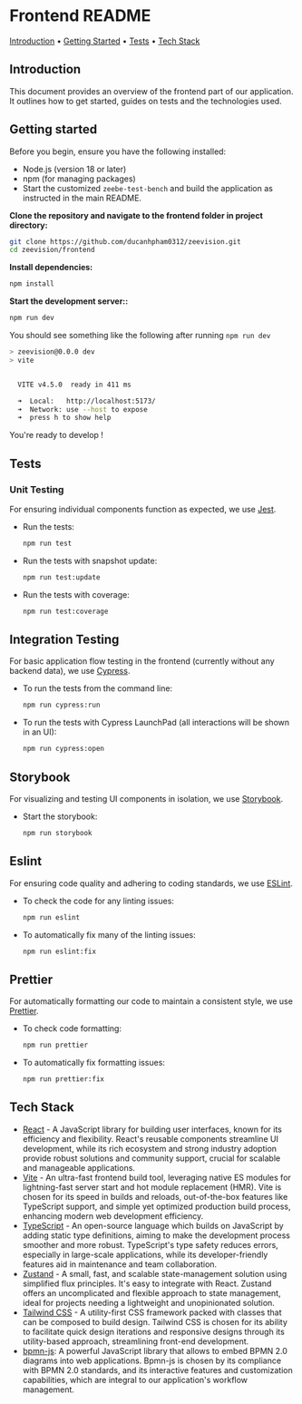 # Frontend README

[Introduction](#introduction) •
[Getting Started](#getting-started) •
[Tests](#tests) •
[Tech Stack](#tech-stack)

## Introduction <a name="introduction"/>

This document provides an overview of the frontend part of our application. It outlines how to get started, guides on tests and the technologies used.

## Getting started <a name="getting-started"/>

Before you begin, ensure you have the following installed:

- Node.js (version 18 or later)
- npm (for managing packages)
- Start the customized `zeebe-test-bench` and build the application as instructed in the main README.

**Clone the repository and navigate to the frontend folder in project directory:**

```bash
git clone https://github.com/ducanhpham0312/zeevision.git
cd zeevision/frontend
```

**Install dependencies:**

```bash
npm install
```

**Start the development server::**

```bash
npm run dev
```

You should see something like the following after running `npm run dev`

```bash
> zeevision@0.0.0 dev
> vite


  VITE v4.5.0  ready in 411 ms

  ➜  Local:   http://localhost:5173/
  ➜  Network: use --host to expose
  ➜  press h to show help
```

You're ready to develop !

## Tests <a name="tests"/>

### Unit Testing

For ensuring individual components function as expected, we use [Jest](https://jestjs.io/). 
- Run the tests:
  ```bash
  npm run test
  ```
- Run the tests with snapshot update:
  ```bash
  npm run test:update
  ```
- Run the tests with coverage:
  ```bash
  npm run test:coverage
  ```
## Integration Testing

For basic application flow testing in the frontend (currently without any backend data), we use [Cypress](https://www.cypress.io/). 

- To run the tests from the command line:
  ```bash
  npm run cypress:run
  ```
- To run the tests with Cypress LaunchPad (all interactions will be shown in an UI):
  ```bash
  npm run cypress:open
  ```
## Storybook

For visualizing and testing UI components in isolation, we use [Storybook](https://storybook.js.org/). 
- Start the storybook:
  ```bash
  npm run storybook
  ```

## Eslint

For ensuring code quality and adhering to coding standards, we use [ESLint](https://eslint.org/).
- To check the code for any linting issues:
  ```bash
  npm run eslint
  ```
- To automatically fix many of the linting issues:
  ```bash
  npm run eslint:fix
  ```

## Prettier

For automatically formatting our code to maintain a consistent style, we use [Prettier](https://prettier.io/).
- To check code formatting:
  ```bash
  npm run prettier
  ```

- To automatically fix formatting issues:
  ```bash
  npm run prettier:fix
  ```

## Tech Stack <a name="tech-stack"/>

- [React](https://react.dev/) - A JavaScript library for building user interfaces, known for its efficiency and flexibility. React's reusable components streamline UI development, while its rich ecosystem and strong industry adoption provide robust solutions and community support, crucial for scalable and manageable applications.
- [Vite](https://vitejs.dev/) - An ultra-fast frontend build tool, leveraging native ES modules for lightning-fast server start and hot module replacement (HMR). Vite is chosen for its speed in builds and reloads, out-of-the-box features like TypeScript support, and simple yet optimized production build process, enhancing modern web development efficiency.
- [TypeScript](https://www.typescriptlang.org/) - An open-source language which builds on JavaScript by adding static type definitions, aiming to make the development process smoother and more robust. TypeScript's type safety reduces errors, especially in large-scale applications, while its developer-friendly features aid in maintenance and team collaboration.
- [Zustand](https://github.com/pmndrs/zustand) - A small, fast, and scalable state-management solution using simplified flux principles. It's easy to integrate with React. Zustand offers an uncomplicated and flexible approach to state management, ideal for projects needing a lightweight and unopinionated solution.
- [Tailwind CSS](https://tailwindcss.com/) - A utility-first CSS framework packed with classes that can be composed to build design. Tailwind CSS is chosen for its ability to facilitate quick design iterations and responsive designs through its utility-based approach, streamlining front-end development.
- [bpmn-js](https://bpmn.io/toolkit/bpmn-js/): A powerful JavaScript library that allows to embed BPMN 2.0 diagrams into web applications. Bpmn-js is chosen by its compliance with BPMN 2.0 standards, and its interactive features and customization capabilities, which are integral to our application's workflow management.
